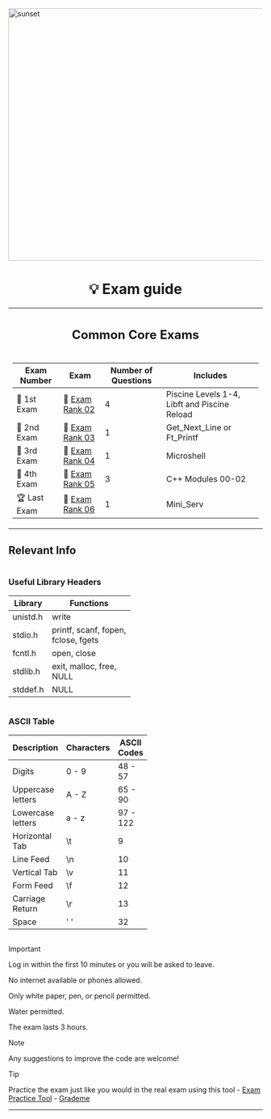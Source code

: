 <img src="../../Wallpaper/Sunset.gif" alt="sunset" width="1000" height="500">


<div align="center">

# 💡 Exam guide


<table>
<tr>
<th align="center"><h2>Common Core Exams</h2></th>
</tr>
<tr>
<td>

| Exam Number | Exam | Number of Questions | Includes |
|--|--|--|--|
| 🥇 1st Exam | 📝 [Exam Rank 02](https://github.com/DevAwizard/Exams_42/tree/4d86b38de291809e19bd2d9e70a132b7835588cb/.github/Exam_rank_2) | 4 | Piscine Levels 1-4, Libft and Piscine Reload |
| 🥈 2nd Exam | 📘 [Exam Rank 03](https://github.com/DevAwizard/Exams_42/tree/21b5853e7339536fcee67aba8d1d69eb4fb61dd7/.github/Exam_rank_3) | 1 | Get_Next_Line or Ft_Printf |
| 🥉 3rd Exam | 📕 [Exam Rank 04](https://github.com/DevAwizard/Exams_42/tree/5ae9fe9b923bc5e7714b39a421dd49579aa7c2d8/.github/Exam_rank_4) | 1 | Microshell |
| 🏅 4th Exam | 📗 [Exam Rank 05](https://github.com/DevAwizard/Exams_42/tree/5ae9fe9b923bc5e7714b39a421dd49579aa7c2d8/.github/Exam_rank_5) | 3 | C++ Modules 00-02 |
| 🏆 Last Exam | 📙 [Exam Rank 06](https://github.com/DevAwizard/Exams_42/tree/4a297ae4e6d9727cebd6e2decb43628ba0ed6f45/.github/Exam_rank_6) | 1 | Mini_Serv |

</td>
    </tr>
  </table>
</div>


## Relevant Info

<div style="display: flex; flex-wrap: wrap; justify-content: space-between;">

<div style="flex: 0 1 48%;">
    <h3>Useful Library Headers</h3>
    <table>
        <thead>
            <tr>
                <th>Library</th>
                <th>Functions</th>
            </tr>
        </thead>
        <tbody>
            <tr>
                <td>unistd.h</td>
                <td>write</td>
            </tr>
            <tr>
                <td>stdio.h</td>
                <td>printf, scanf, fopen, fclose, fgets</td>
            </tr>
            <tr>
                <td>fcntl.h</td>
                <td>open, close</td>
            </tr>
            <tr>
                <td>stdlib.h</td>
                <td>exit, malloc, free, NULL</td>
            </tr>
            <tr>
                <td>stddef.h</td>
                <td>NULL</td>
            </tr>
        </tbody>
    </table>
</div>

<div style="flex: 0 1 48%;">
    <h3>ASCII Table</h3>
    <table>
        <thead>
            <tr>
                <th>Description</th>
                <th>Characters</th>
                <th>ASCII Codes</th>
            </tr>
        </thead>
        <tbody>
            <tr>
                <td>Digits</td>
                <td>0 - 9</td>
                <td>48 - 57</td>
            </tr>
            <tr>
                <td>Uppercase letters</td>
                <td>A - Z</td>
                <td>65 - 90</td>
            </tr>
            <tr>
                <td>Lowercase letters</td>
                <td>a - z</td>
                <td>97 - 122</td>
            </tr>
            <tr>
                <td>Horizontal Tab</td>
                <td>\t</td>
                <td>9</td>
            </tr>
            <tr>
                <td>Line Feed</td>
                <td>\n</td>
                <td>10</td>
            </tr>
            <tr>
                <td>Vertical Tab</td>
                <td>\v</td>
                <td>11</td>
            </tr>
            <tr>
                <td>Form Feed</td>
                <td>\f</td>
                <td>12</td>
            </tr>
            <tr>
                <td>Carriage Return</td>
                <td>\r</td>
                <td>13</td>
            </tr>
            <tr>
                <td>Space</td>
                <td>' '</td>
                <td>32</td>
            </tr>
        </tbody>
    </table>
</div>

</div>




> [!IMPORTANT]
> Log in within the first 10 minutes or you will be asked to leave.
>
> No internet available or phones allowed.
>
> Only white paper, pen, or pencil permitted.
>
> Water permitted.
>
> The exam lasts 3 hours.



> [!NOTE]
> Any suggestions to improve the code are welcome!



> [!TIP]
> Practice the exam just like you would in the real exam using this tool - [Exam Practice Tool](https://github.com/JCluzet/42_EXAM) - [Grademe](https://grademe.fr/)




---
